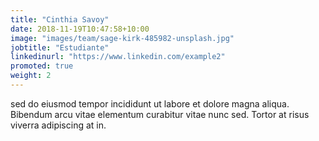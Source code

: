 ```yaml
---
title: "Cinthia Savoy"
date: 2018-11-19T10:47:58+10:00
image: "images/team/sage-kirk-485982-unsplash.jpg"
jobtitle: "Estudiante"
linkedinurl: "https://www.linkedin.com/example2"
promoted: true
weight: 2
---
```


<!--Lorem ipsum dolor sit amet, consectetur adipiscing elit,-->
<!--more-->

sed do eiusmod tempor incididunt ut labore et dolore magna aliqua. Bibendum arcu vitae elementum curabitur vitae nunc sed. Tortor at risus viverra adipiscing at in.
